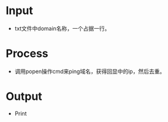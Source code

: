 # Input
  - txt文件中domain名称，一个占据一行。
# Process
  - 调用popen操作cmd来ping域名，获得回显中的ip，然后去重。
# Output
  - Print
